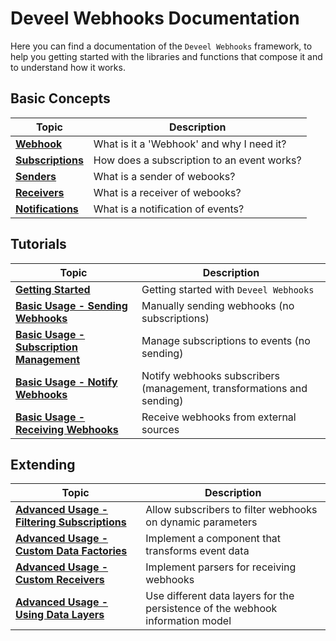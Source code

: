 <!--
 Copyright 2022 Deveel
 
 Licensed under the Apache License, Version 2.0 (the "License");
 you may not use this file except in compliance with the License.
 You may obtain a copy of the License at
 
     http://www.apache.org/licenses/LICENSE-2.0
 
 Unless required by applicable law or agreed to in writing, software
 distributed under the License is distributed on an "AS IS" BASIS,
 WITHOUT WARRANTIES OR CONDITIONS OF ANY KIND, either express or implied.
 See the License for the specific language governing permissions and
 limitations under the License.
-->

# Deveel Webhooks Documentation

Here you can find a documentation of the `Deveel Webhooks` framework, to help you getting started with the libraries and functions that compose it and to understand how it works.


## Basic Concepts

| Topic                                              | Description                                |
| ---------------------------------------------------- | ------------------------------------------ |
| **[Webhook](concept_webhook.md)**                     | What is it a 'Webhook' and why I need it?  |
| **[Subscriptions](concept_webhook_subscription.md)** | How does a subscription to an event works? |
| **[Senders](concept_webhook_sender.md)**             | What is a sender of webooks?               |
| **[Receivers](concept_webhook_receiver.md)**         | What is a receiver of webooks?             |
| **[Notifications](concept_webhook_notification.md)** | What is a notification of events?         |

## Tutorials

| Topic                                                                  | Description                                                           |
| ---------------------------------------------------------------------- | --------------------------------------------------------------------- |
| **[Getting Started](getting_started.md)**                              | Getting started with `Deveel Webhooks`                                |
| **[Basic Usage - Sending Webhooks](basic_usage_send.md)**              | Manually sending webhooks (no subscriptions)                          |
| **[Basic Usage - Subscription Management](basic_usage_management.md)** | Manage subscriptions to events (no sending)                           |
| **[Basic Usage - Notify Webhooks](basic_usage_notify.md)**             | Notify webhooks subscribers (management, transformations and sending) |
| **[Basic Usage - Receiving Webhooks](basic_usage_receive.md)**         | Receive webhooks from external sources                                |

## Extending

| Topic                                                                              | Description                                                                    |
| ---------------------------------------------------------------------------------- | ------------------------------------------------------------------------------ |
| **[Advanced Usage - Filtering Subscriptions](advanced_usage_filters.md)**          | Allow subscribers to filter webhooks on dynamic parameters                     |
| **[Advanced Usage - Custom Data Factories](advanced_usage_custom_datafactory.md)** | Implement a component that transforms event data                               |
| **[Advanced Usage - Custom Receivers](advanced_usage_custom_receiver.md)**         | Implement parsers for receiving webhooks                                       |
| **[Advanced Usage - Using Data Layers](advanced_usage_data_layer.md)**             | Use different data layers for the persistence of the webhook information model |
